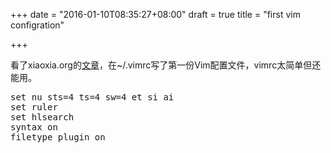 +++
date = "2016-01-10T08:35:27+08:00"
draft = true
title = "first vim configration"

+++



看了xiaoxia.org的[文章](http://xiaoxia.org/2012/07/19/my-vim-bash-configuration/)，在~/.vimrc写了第一份Vim配置文件，vimrc太简单但还能用。

<pre>
set nu sts=4 ts=4 sw=4 et si ai
set ruler
set hlsearch
syntax on
filetype plugin on
</pre>